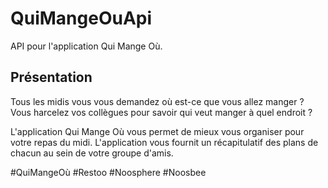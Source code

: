 # QuiMangeOuApi
API pour l'application Qui Mange Où.

## Présentation
Tous les midis vous vous demandez où est-ce que vous allez manger ?
Vous harcelez vos collègues pour savoir qui veut manger à quel endroit ?

L'application Qui Mange Où vous permet de mieux vous organiser pour votre repas du midi.
L'application vous fournit un récapitulatif des plans de chacun au sein de votre groupe d'amis.

\#QuiMangeOù \#Restoo \#Noosphere \#Noosbee
